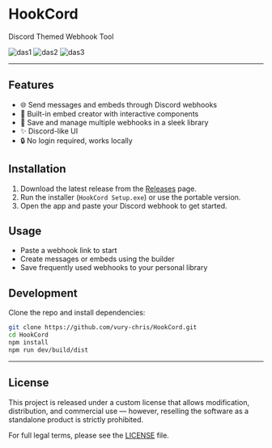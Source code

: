 # HookCord
Discord Themed Webhook Tool 


![das1](https://github.com/user-attachments/assets/e94b1579-4c69-4250-a2d6-7d71da9c5ac4)
![das2](https://github.com/user-attachments/assets/b35525f0-85c7-44f9-8b31-4ccac6731ef9)
![das3](https://github.com/user-attachments/assets/d93512f8-a073-4ff1-85df-7259cf7446a8)

---

## Features

- 🌐 Send messages and embeds through Discord webhooks
- 🧰 Built-in embed creator with interactive components
- 📁 Save and manage multiple webhooks in a sleek library
- ✨ Discord-like UI 
- 🔒 No login required, works locally

## Installation

1. Download the latest release from the [Releases](https://github.com/vury-chris/HookCord/releases) page.
2. Run the installer (`HookCord Setup.exe`) or use the portable version.
3. Open the app and paste your Discord webhook to get started.

## Usage

- Paste a webhook link to start
- Create messages or embeds using the builder
- Save frequently used webhooks to your personal library

## Development

Clone the repo and install dependencies:

```bash
git clone https://github.com/vury-chris/HookCord.git
cd HookCord
npm install
npm run dev/build/dist
```
---

## License

This project is released under a custom license that allows modification, distribution, and commercial use — however, reselling the software as a standalone product is strictly prohibited. 

For full legal terms, please see the [LICENSE](LICENSE) file.
